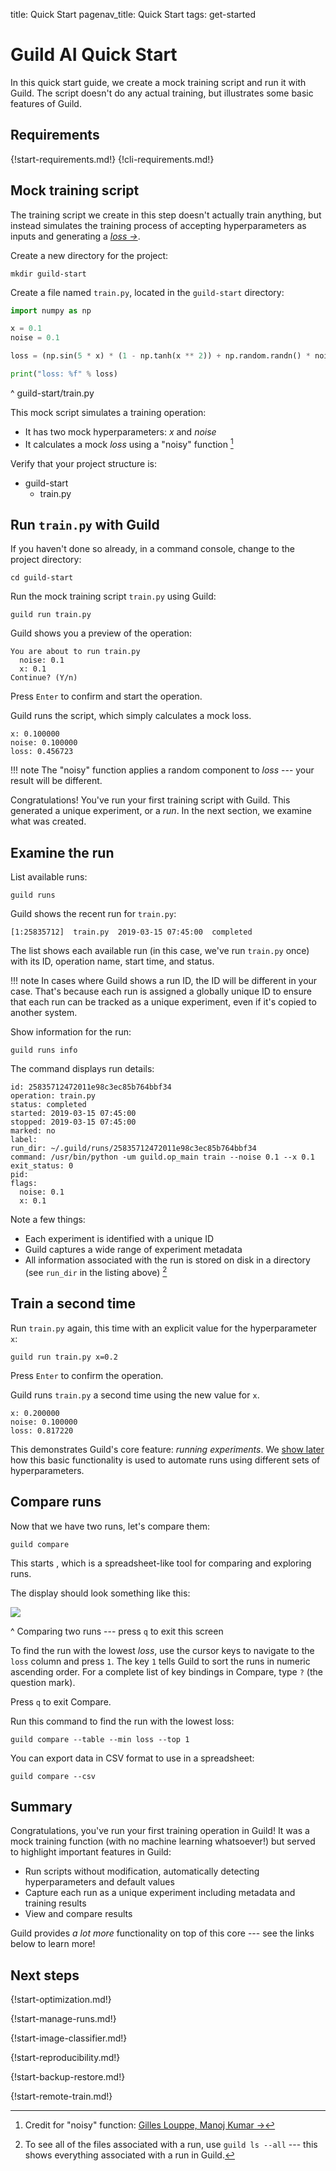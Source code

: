 title: Quick Start
pagenav_title: Quick Start
tags: get-started

# Guild AI Quick Start

In this quick start guide, we create a mock training script and run it
with Guild. The script doesn't do any actual training, but illustrates
some basic features of Guild.

## Requirements

{!start-requirements.md!}
{!cli-requirements.md!}

## Mock training script

The training script we create in this step doesn't actually train
anything, but instead simulates the training process of accepting
hyperparameters as inputs and generating a *[loss
->](https://en.wikipedia.org/wiki/Loss_function)*.

Create a new directory for the project:

``` command
mkdir guild-start
```

Create a file named `train.py`, located in the `guild-start`
directory:

``` python
import numpy as np

x = 0.1
noise = 0.1

loss = (np.sin(5 * x) * (1 - np.tanh(x ** 2)) + np.random.randn() * noise)

print("loss: %f" % loss)
```

^ guild-start/train.py

This mock script simulates a training operation:

- It has two mock hyperparameters: *x* and *noise*
- It calculates a mock *loss* using a "noisy" function [^noisy-credit]

[^noisy-credit]: Credit for "noisy" function: [Gilles Louppe, Manoj
    Kumar
    ->](https://scikit-optimize.github.io/notebooks/bayesian-optimization.html)

Verify that your project structure is:

<div class="file-tree">
<ul>
<li class="is-folder open">guild-start
 <ul>
 <li class="is-file">train.py</li>
 </ul>
</li>
</ul>
</div>

## Run `train.py` with Guild

If you haven't done so already, in a command console, change to the
project directory:

``` command
cd guild-start
```

Run the mock training script `train.py` using Guild:

``` command
guild run train.py
```

Guild shows you a preview of the operation:

``` output
You are about to run train.py
  noise: 0.1
  x: 0.1
Continue? (Y/n)
```

Press `Enter` to confirm and start the operation.

Guild runs the script, which simply calculates a mock loss.

``` output
x: 0.100000
noise: 0.100000
loss: 0.456723
```

!!! note
    The "noisy" function applies a random component to *loss* ---
    your result will be different.

Congratulations! You've run your first training script with
Guild. This generated a unique experiment, or a *run*. In the next
section, we examine what was created.

## Examine the run

List available runs:

``` command
guild runs
```

Guild shows the recent run for `train.py`:

``` output
[1:25835712]  train.py  2019-03-15 07:45:00  completed
```

The list shows each available run (in this case, we've run `train.py`
once) with its ID, operation name, start time, and status.

!!! note
    In cases where Guild shows a run ID, the ID will be different
    in your case. That's because each run is assigned a globally
    unique ID to ensure that each run can be tracked as a unique
    experiment, even if it's copied to another system.

Show information for the run:

``` command
guild runs info
```

The command displays run details:

``` output
id: 25835712472011e98c3ec85b764bbf34
operation: train.py
status: completed
started: 2019-03-15 07:45:00
stopped: 2019-03-15 07:45:00
marked: no
label:
run_dir: ~/.guild/runs/25835712472011e98c3ec85b764bbf34
command: /usr/bin/python -um guild.op_main train --noise 0.1 --x 0.1
exit_status: 0
pid:
flags:
  noise: 0.1
  x: 0.1
```

Note a few things:

- Each experiment is identified with a unique ID
- Guild captures a wide range of experiment metadata
- All information associated with the run is stored on disk in a
  directory (see `run_dir` in the listing above) [^ls-all]

[^ls-all]: To see all of the files associated with a run, use ``guild
    ls --all`` --- this shows everything associated with a run in
    Guild.

## Train a second time

Run `train.py` again, this time with an explicit value for the
hyperparameter `x`:

``` command
guild run train.py x=0.2
```

Press `Enter` to confirm the operation.

Guild runs `train.py` a second time using the new value for `x`.

``` output
x: 0.200000
noise: 0.100000
loss: 0.817220
```

This demonstrates Guild's core feature: *running experiments*. We
[show later](/docs/start/optimization/) how this basic functionality
is used to automate runs using different sets of hyperparameters.

## Compare runs

Now that we have two runs, let's compare them:

``` command
guild compare
```

This starts [](alias:compare), which is a spreadsheet-like tool for
comparing and exploring runs.

The display should look something like this:

<img class="md terminal" src="/assets/img/compare-2.png" />

^ Comparing two runs --- press `q` to exit this screen

To find the run with the lowest *loss*, use the cursor keys to
navigate to the `loss` column and press `1`. The key `1` tells Guild
to sort the runs in numeric ascending order. For a complete list of
key bindings in Compare, type `?` (the question mark).

Press `q` to exit Compare.

Run this command to find the run with the lowest loss:

``` command
guild compare --table --min loss --top 1
```

You can export data in CSV format to use in a spreadsheet:

``` command
guild compare --csv
```

## Summary

Congratulations, you've run your first training operation in Guild! It
was a mock training function (with no machine learning whatsoever!)
but served to highlight important features in Guild:

- Run scripts without modification, automatically detecting
  hyperparameters and default values
- Capture each run as a unique experiment including metadata and
  training results
- View and compare results

Guild provides *a lot more* functionality on top of this core --- see
the links below to learn more!

## Next steps

{!start-optimization.md!}

{!start-manage-runs.md!}

{!start-image-classifier.md!}

{!start-reproducibility.md!}

{!start-backup-restore.md!}

{!start-remote-train.md!}
